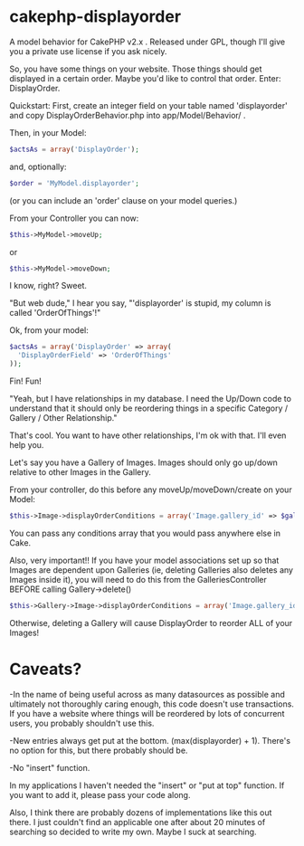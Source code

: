 cakephp-displayorder
====================

A model behavior for CakePHP v2.x .  Released under GPL, though I'll give you a private use license if you ask nicely.

So, you have some things on your website.  Those things should get displayed in a certain order.  Maybe you'd like to control that order.  Enter: DisplayOrder.


Quickstart:
First, create an integer field on your table named 'displayorder' and copy DisplayOrderBehavior.php into app/Model/Behavior/ .

Then, in your Model:

```php
$actsAs = array('DisplayOrder');
```

and, optionally:
```php
$order = 'MyModel.displayorder';
```

(or you can include an 'order' clause on your model queries.)



From your Controller you can now:

```php
$this->MyModel->moveUp;
```

or

```php
$this->MyModel->moveDown;
```

I know, right?  Sweet.

"But web dude," I hear you say, "'displayorder' is stupid, my column is called 'OrderOfThings'!"

Ok, from your model:

```php
$actsAs = array('DisplayOrder' => array(
  'DisplayOrderField' => 'OrderOfThings'
));
```

Fin!  Fun!

"Yeah, but I have relationships in my database.  I need the Up/Down code to understand that it should only be reordering things in a specific Category / Gallery / Other Relationship."

That's cool.  You want to have other relationships, I'm ok with that.  I'll even help you.

Let's say you have a Gallery of Images.  Images should only go up/down relative to other Images in the Gallery.

From your controller, do this before any moveUp/moveDown/create on your Model:
```php
$this->Image->displayOrderConditions = array('Image.gallery_id' => $galleryId);
```

You can pass any conditions array that you would pass anywhere else in Cake.

Also, very important!!  If you have your model associations set up so that Images are dependent upon Galleries (ie, deleting Galleries also deletes any Images inside it), you will need to do this from the GalleriesController BEFORE calling Gallery->delete()

```php
$this->Gallery->Image->displayOrderConditions = array('Image.gallery_id' => $galleryId);
```

Otherwise, deleting a Gallery will cause DisplayOrder to reorder ALL of your Images!



Caveats?
====================

-In the name of being useful across as many datasources as possible and ultimately not thoroughly caring enough, this code doesn't use transactions.  If you have a website where things will be reordered by lots of concurrent users, you probably shouldn't use this.

-New entries always get put at the bottom.  (max(displayorder) + 1).  There's no option for this, but there probably should be.

-No "insert" function.

In my applications I haven't needed the "insert" or "put at top" function.  If you want to add it, please pass your code along.

Also, I think there are probably dozens of implementations like this out there.  I just couldn't find an applicable one after about 20 minutes of searching so decided to write my own.  Maybe I suck at searching.